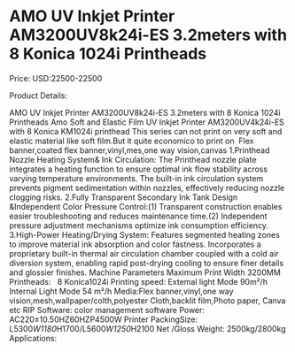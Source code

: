 # AMO UV Inkjet Printer AM3200UV8k24i-ES 3.2meters with 8 Konica 1024i Printheads

Price: USD:22500-22500

Product Details:

AMO UV Inkjet Printer AM3200UV8k24i-ES 3.2meters with 8 Konica 1024i Printheads
Amo Soft and Elastic Film UV Inkjet Printer AM3200UV4k24i-ES with 8 Konica KM1024i printhead
This series can not print on very soft and elastic material like soft film.But it quite economico to print on  Flex banner,coated flex banner,vinyl,mes,one way vision,canvas
1.Printhead Nozzle Heating System& Ink Circulation: The Printhead nozzle plate integrates a heating function to ensure optimal ink flow stability across varying temperature environments. The built-in ink
circulation system prevents pigment sedimentation within nozzles, effectively reducing nozzle clogging risks.
2.Fully Transparent Secondary Ink Tank Design &Independent Color Pressure Control:(1) Transparent construction enables easier troubleshooting and reduces maintenance time.(2)
Independent pressure adjustment mechanisms optimize ink consumption efficiency.
3.High-Power Heating/Drying System: Features segmented heating zones to improve material ink absorption and color fastness. Incorporates a proprietary built-in thermal air
circulation chamber coupled with a cold air diversion system, enabling rapid post-drying cooling to ensure finer details and glossier finishes.
Machine Parameters
Maximum Print Width	3200MM
Printheads:   8 Konica1024i
Printing speed:
Extemal light Mode 90m²/h
Internal Light Mode 54 m²/h
Media:Flex banner,vinyl,one way vision,mesh,wallpaper/colth,polyester Cloth,backlit film,Photo paper, Canva etc
RIP Software: color management software
Power:	AC220±10.50HZ60HZP4500W
Printer PackingSize:	L5300*W1180*H1700/L5600*W1250*H2100
Net /Gloss Weight:	2500kg/2800kg
Applications: